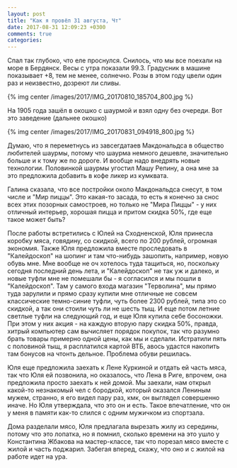 ```yaml
---
layout: post
title: "Как я провёл 31 августа, Чт"
date: 2017-08-31 12:09:23 +0300
comments: true
categories: 
---
```

Спал так глубоко, что еле проснулся. Снилось, что мы все поехали на море в Бердянск. Весы с утра показали 99.3. Градусник в машине показывает +8, тем не менее, солнечно. Розы в этом году цвели один раз и неизвестно, дозреют ли сливы.

{% img center /images/2017/IMG_20170810_185704_800.jpg %}

На 1905 года зашёл в окошко с шаурмой и взял одну без очереди. Вот это заведение (дальнее окошко)

{% img center /images/2017/IMG_20170831_094918_800.jpg %}

Думаю, что я переметнусь из завсегдатаев Макдональдса в общество любителей шаурмы, потому что шаурма немного дешевле, значительно больше и к тому же по дороге. И вообще надо внедрять новые технологии. Половинкой шаурмы угостил Машу Репину, а она мне за это предложила добавить в кофе ликер из кумквата.

Галина сказала, что все постройки около Макдональдса снесут, в том числе и "Мир пиццы". Это какая-то засада, то есть я конечно за снос всех этих позорных самостроев, но только не "Мира Пиццы" - у них отличный интерьер, хорошая пицца и притом скидка 50%, где еще такое может быть?

После работы встретились с Юлей на Сходненской, Юля принесла коробку мяса, говядину, со скидкой, всего по 200 рублей, огромная экономия. Также Юля предложила вместе проследовать в "Калейдоскоп" на шопинг и там что-нибудь зашопить, например, новую обувь мне. Мне вообще не оч хотелось туда тащиться, но, поскольку сегодня последний день лета, и "Калейдоскоп" не так уж и далеко, и новые туфли мне не помешали бы - я согласился и мы пошли в "Калейдоскоп". Там у самого входа магазин "Терволина", мы прямо туда зарулили и прямо сразу купили мне отличные не совсем классические темно-синие туфли, чуть более 2300 рублей, типа это со скидкой, а так они стоили чуть ли не шесть тыщ. И еще потом летние светлые туфли на следующий год, и еще Юля купила себе босоножки. При этом у них акция - на каждую вторую пару скидка 50%, правда, хитрый компьютер сам вычисляет порядок покупок, так что разумно брать товары примерно одной цены, как мы и сделали. Истратили пять с половиной тыщ, я расплатился картой ВТБ, авось удастся накопить там бонусов на чтонть дельное. Проблема обуви решилась.

Юля еще предложила заехать к Лене Куркиной и отдать ей часть мяса, так что Юля ей позвонила, но оказалось, что Лена в Риге, впрочем, она предложила просто заехать к ней домой. Мы заехали, нам открыл какой-то незнакомый чел с бородкой, который оказался Лениным мужем, странно, я его видел пару раз, кмк, он выглядел совершенно иначе. Но Юля утверждала, что это он и есть. Такое впечатление, что он у меня в памяти как-то слился с одним мужичком из спортзала.

Дома разделали мясо, Юля предлагала вырезать жилу из середины, потому что это лопатка, но я помнил, сколько времени на это ушло у Константина Жбакова на мастер-классе, так что порезал мясо вместе с жилой и часть поджарил. Забегая вперед, скажу, что оно и с жилой на работе идет на ура. 